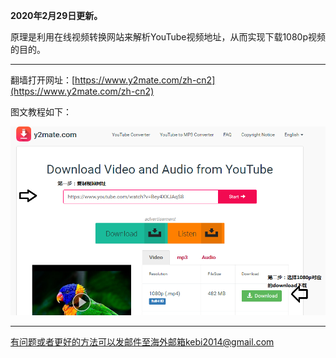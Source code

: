 **2020年2月29日更新。**

原理是利用在线视频转换网站来解析YouTube视频地址，从而实现下载1080p视频的目的。

***

翻墙打开网址：[https://www.y2mate.com/zh-cn2](https://www.y2mate.com/zh-cn2)

图文教程如下：

![](./static/youtube下载5.png)

***

有问题或者更好的方法可以发邮件至海外邮箱kebi2014@gmail.com
